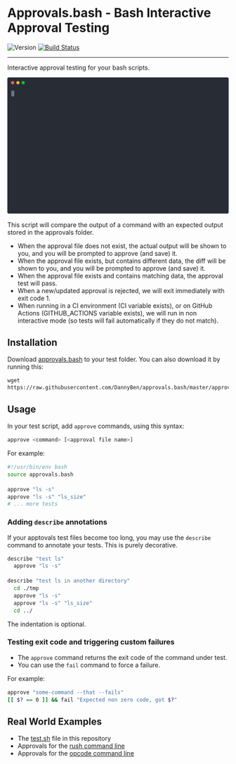 Approvals.bash - Bash Interactive Approval Testing
==================================================

![Version](https://img.shields.io/badge/version-0.2.4-blue.svg)
[![Build Status](https://github.com/DannyBen/approvals.bash/workflows/Test/badge.svg)](https://github.com/DannyBen/approvals.bash/actions?query=workflow%3ATest)

---

Interactive approval testing for your bash scripts.

![demo](demo/cast.svg)

This script will compare the output of a command with an expected output
stored in the approvals folder.
 
- When the approval file does not exist, the actual output will be shown to
  you, and you will be prompted to approve (and save) it.
- When the approval file exists, but contains different data, the diff will
  be shown to you, and you will be prompted to approve (and save) it.
- When the approval file exists and contains matching data, the approval
  test will pass.
- When a new/updated approval is rejected, we will exit immediately with
  exit code 1.
- When running in a CI environment (CI variable exists), or on GitHub
  Actions (GITHUB_ACTIONS variable exists), we will run in non interactive
  mode (so tests will fail automatically if they do not match).


Installation
--------------------------------------------------

Download [approvals.bash](approvals.bash) to your test folder. You can also
download it by running this:

```shell
wget https://raw.githubusercontent.com/DannyBen/approvals.bash/master/approvals.bash
```

Usage
--------------------------------------------------

In your test script, add `approve` commands, using this syntax:

```bash
approve <command> [<approval file name>]
```

For example:

```bash
#!/usr/bin/env bash
source approvals.bash

approve "ls -s"
approve "ls -s" "ls_size"
# ... more tests
```

### Adding `describe` annotations

If your apptovals test files become too long, you may use the `describe`
command to annotate your tests. This is purely decorative.

```bash
describe "test ls"
  approve "ls -s"

describe "test ls in another directory"
  cd ./tmp
  approve "ls -s"
  approve "ls -s" "ls_size"
  cd ../
```

The indentation is optional.


### Testing exit code and triggering custom failures

- The `approve` command returns the exit code of the command under test.
- You can use the `fail` command to force a failure.

For example:

```bash
approve "some-command --that --fails"
[[ $? == 0 ]] && fail "Expected non zero code, got $?"
```


Real World Examples
--------------------------------------------------

- The [test.sh](test/test.sh) file in this repository
- Approvals for the [rush command line][rush-example]
- Approvals for the [opcode command line][opcode-example]

[rush-example]: https://github.com/DannyBen/rush-cli/blob/master/test/test.sh
[opcode-example]: https://github.com/DannyBen/opcode/tree/master/test
